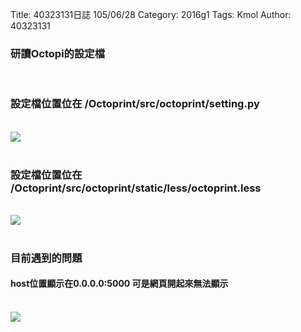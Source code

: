 Title: 40323131日誌 105/06/28
Category: 2016g1
Tags: Kmol
Author: 40323131



<!-- PELICAN_END_SUMMARY -->

<h3>研讀Octopi的設定檔</h3>

</br>

<h3>設定檔位置位在  /Octoprint/src/octoprint/setting.py</h3>
</br>
<img src="http://i.imgur.com/YJvnK0t.png">
</br>
</br>
<h3>設定檔位置位在  /Octoprint/src/octoprint/static/less/octoprint.less</h3>
</br>
<img src="http://i.imgur.com/OfsVzCx.png">
</br>
</br>

<h3>目前遇到的問題</h3>
<h4>host位置顯示在0.0.0.0:5000  可是網頁開起來無法顯示</h4>
</br>
<img src="http://i.imgur.com/9sqNCk1.png">
</br>